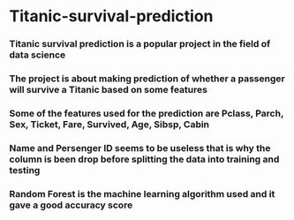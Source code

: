 # Titanic-survival-prediction
### Titanic survival prediction is a popular project in the field of data science
### The project is about making prediction of whether a passenger will survive a Titanic based on some features
### Some of the features used for the prediction are Pclass, Parch, Sex, Ticket, Fare, Survived, Age, Sibsp, Cabin 
### Name and Persenger ID seems to be useless that is why the column is been drop before splitting the data into training and testing
### Random Forest is the machine learning algorithm used and it gave a good accuracy score 
